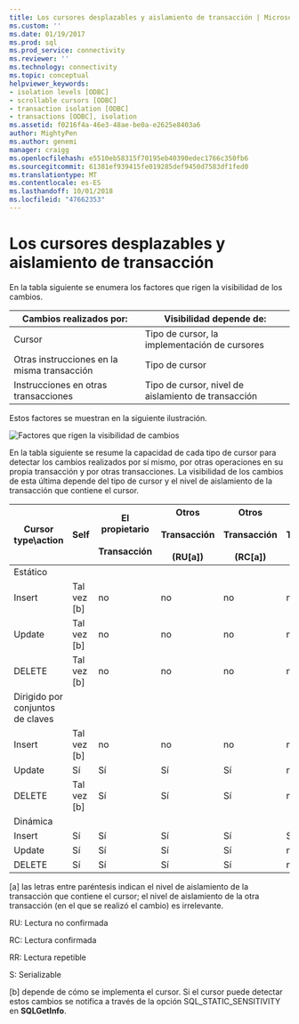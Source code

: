 ```yaml
---
title: Los cursores desplazables y aislamiento de transacción | Microsoft Docs
ms.custom: ''
ms.date: 01/19/2017
ms.prod: sql
ms.prod_service: connectivity
ms.reviewer: ''
ms.technology: connectivity
ms.topic: conceptual
helpviewer_keywords:
- isolation levels [ODBC]
- scrollable cursors [ODBC]
- transaction isolation [ODBC]
- transactions [ODBC], isolation
ms.assetid: f0216f4a-46e3-48ae-be0a-e2625e8403a6
author: MightyPen
ms.author: genemi
manager: craigg
ms.openlocfilehash: e5510eb58315f70195eb40390edec1766c350fb6
ms.sourcegitcommit: 61381ef939415fe019285def9450d7583df1fed0
ms.translationtype: MT
ms.contentlocale: es-ES
ms.lasthandoff: 10/01/2018
ms.locfileid: "47662353"
---
```

# <a name="scrollable-cursors-and-transaction-isolation"></a>Los cursores desplazables y aislamiento de transacción
En la tabla siguiente se enumera los factores que rigen la visibilidad de los cambios.  
  
|Cambios realizados por:|Visibilidad depende de:|  
|----------------------|----------------------------|  
|Cursor|Tipo de cursor, la implementación de cursores|  
|Otras instrucciones en la misma transacción|Tipo de cursor|  
|Instrucciones en otras transacciones|Tipo de cursor, nivel de aislamiento de transacción|  
  
 Estos factores se muestran en la siguiente ilustración.  
  
 ![Factores que rigen la visibilidad de cambios](../../../odbc/reference/develop-app/media/pr23.gif "pr23")  
  
 En la tabla siguiente se resume la capacidad de cada tipo de cursor para detectar los cambios realizados por sí mismo, por otras operaciones en su propia transacción y por otras transacciones. La visibilidad de los cambios de esta última depende del tipo de cursor y el nivel de aislamiento de la transacción que contiene el cursor.  
  
|Cursor type\action|Self|El propietario<br /><br /> Transacción|Otros<br /><br /> Transacción<br /><br /> (RU[a])|Otros<br /><br /> Transacción<br /><br /> (RC[a])|Otros<br /><br /> Transacción<br /><br /> (RR[a])|Otros<br /><br /> Transacción<br /><br /> (S[a])|  
|-------------------------|----------|-----------------|----------------------------------|----------------------------------|----------------------------------|---------------------------------|  
|Estático|||||||  
|Insert|Tal vez [b]|no|no|no|no|no|  
|Update|Tal vez [b]|no|no|no|no|no|  
|DELETE|Tal vez [b]|no|no|no|no|no|  
|Dirigido por conjuntos de claves|||||||  
|Insert|Tal vez [b]|no|no|no|no|no|  
|Update|Sí|Sí|Sí|Sí|no|no|  
|DELETE|Tal vez [b]|Sí|Sí|Sí|no|no|  
|Dinámica|||||||  
|Insert|Sí|Sí|Sí|Sí|Sí|no|  
|Update|Sí|Sí|Sí|Sí|no|no|  
|DELETE|Sí|Sí|Sí|Sí|no|no|  
  
 [a] las letras entre paréntesis indican el nivel de aislamiento de la transacción que contiene el cursor; el nivel de aislamiento de la otra transacción (en el que se realizó el cambio) es irrelevante.  
  
 RU: Lectura no confirmada  
  
 RC: Lectura confirmada  
  
 RR: Lectura repetible  
  
 S: Serializable  
  
 [b] depende de cómo se implementa el cursor. Si el cursor puede detectar estos cambios se notifica a través de la opción SQL_STATIC_SENSITIVITY en **SQLGetInfo**.
